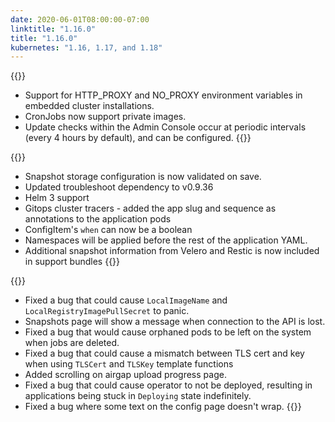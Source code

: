 ```yaml
---
date: 2020-06-01T08:00:00-07:00
linktitle: "1.16.0"
title: "1.16.0"
kubernetes: "1.16, 1.17, and 1.18"
---
```


{{<features>}}
* Support for HTTP_PROXY and NO_PROXY environment variables in embedded cluster installations.
* CronJobs now support private images.
* Update checks within the Admin Console occur at periodic intervals (every 4 hours by default), and can be configured.
{{</features>}}

{{<changes>}}
* Snapshot storage configuration is now validated on save.
* Updated troubleshoot dependency to v0.9.36
* Helm 3 support
* Gitops cluster tracers - added the app slug and sequence as annotations to the application pods
* ConfigItem's `when` can now be a boolean
* Namespaces will be applied before the rest of the application YAML.
* Additional snapshot information from Velero and Restic is now included in support bundles
{{</changes>}}

{{<fixes>}}
* Fixed a bug that could cause `LocalImageName` and `LocalRegistryImagePullSecret` to panic.
* Snapshots page will show a message when connection to the API is lost.
* Fixed a bug that would cause orphaned pods to be left on the system when jobs are deleted.
* Fixed a bug that could cause a mismatch between TLS cert and key when using `TLSCert` and `TLSKey` template functions
* Added scrolling on airgap upload progress page.
* Fixed a bug that could cause operator to not be deployed, resulting in applications being stuck in `Deploying` state indefinitely.
* Fixed a bug where some text on the config page doesn't wrap.
{{</fixes>}}
